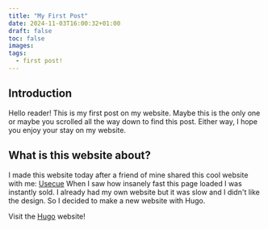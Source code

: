 ```yaml
---
title: "My First Post"
date: 2024-11-03T16:00:32+01:00
draft: false
toc: false
images:
tags:
  - first post!
---
```



## Introduction

Hello reader! This is my first post on my website. Maybe this is the only one or maybe you scrolled all the way down to find this post. Either way, I hope you enjoy your stay on my website.

## What is this website about?
I made this website today after a friend of mine shared this cool website with me: [Usecue](https://www.usecue.com)
When I saw how insanely fast this page loaded I was instantly sold. I already had my own website but it was slow and I didn't like the design. So I decided to make a new website with Hugo.


Visit the [Hugo](https://gohugo.io) website!